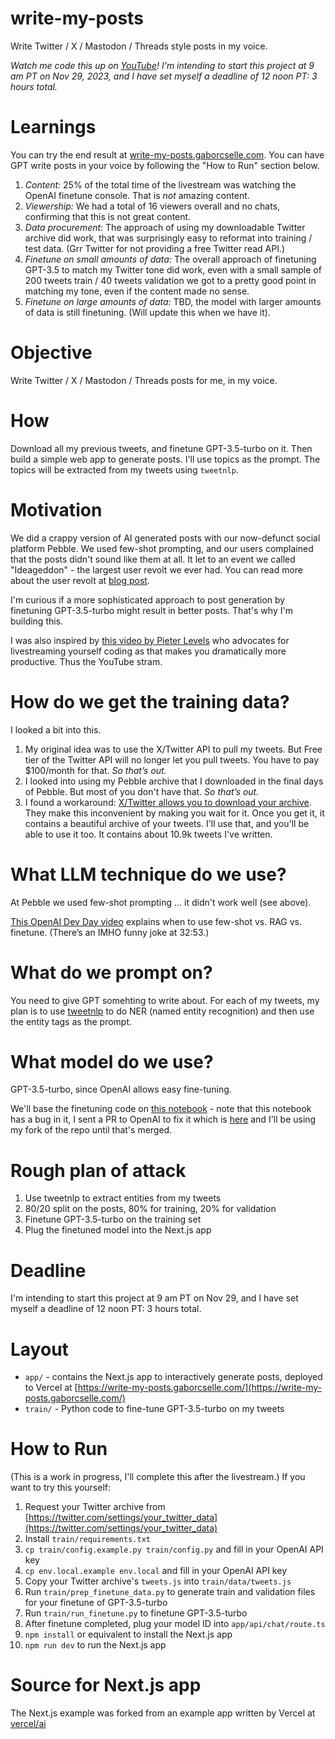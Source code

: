 # write-my-posts
Write Twitter / X / Mastodon / Threads style posts in my voice.

*Watch me code this up on [YouTube](https://www.youtube.com/watch?v=51DWARJckL4)! I'm intending to start this project at 9 am PT on Nov 29, 2023, and I have set myself a deadline of 12 noon PT: 3 hours total.*

# Learnings

You can try the end result at [write-my-posts.gaborcselle.com](https://write-my-posts.gaborcselle.com/). You can have GPT write posts in your voice by following the "How to Run" section below.

1. *Content:* 25% of the total time of the livestream was watching the OpenAI finetune console. That is *not* amazing content.
2. *Viewership:* We had a total of 16 viewers overall and no chats, confirming that this is not great content.
3. *Data procurement:* The approach of using my downloadable Twitter archive did work, that was surprisingly easy to reformat into training / test data. (Grr Twitter for not providing a free Twitter read API.)
4. *Finetune on small amounts of data:* The overall approach of finetuning GPT-3.5 to match my Twitter tone did work, even with a small sample of 200 tweets train / 40 tweets validation we got to a pretty good point in matching my tone, even if the content made no sense.
5. *Finetune on large amounts of data:* TBD, the model with larger amounts of data is still finetuning. (Will update this when we have it).   

# Objective
Write Twitter / X / Mastodon / Threads posts for me, in my voice.

# How
Download all my previous tweets, and finetune GPT-3.5-turbo on it. Then build a simple web app to generate posts. I'll use topics as the prompt. The topics will be extracted from my tweets using `tweetnlp`.

# Motivation
We did a crappy version of AI generated posts with our now-defunct social platform Pebble. We used few-shot prompting, and our users complained that the posts didn't sound like them at all. It let to an event we called "Ideageddon" - the largest user revolt we ever had. You can read more about the user revolt at [blog post](https://medium.com/gabor/from-t2-to-pebble-the-rise-challenges-and-lessons-of-building-a-twitter-alternative-553652f1d1e7).

I'm curious if a more sophisticated approach to post generation by finetuning GPT-3.5-turbo might result in better posts. That's why I'm building this.

I was also inspired by [this video by Pieter Levels](https://www.youtube.com/watch?v=6reLWfFNer0&t=657s) who advocates for livestreaming yourself coding as that makes you dramatically more productive. Thus the YouTube stram.

# How do we get the training data?
I looked a bit into this.
1. My original idea was to use the X/Twitter API to pull my tweets. But Free tier of the Twitter API will no longer let you pull tweets. You have to pay $100/month for that. *So that’s out.*
2. I looked into using my Pebble archive that I downloaded in the final days of Pebble. But most of you don't have that. *So that’s out.*
3. I found a workaround: [X/Twitter allows you to download your archive](https://help.twitter.com/en/managing-your-account/how-to-download-your-twitter-archive). They make this inconvenient by making you wait for it. Once you get it, it contains a beautiful archive of your tweets. I'll use that, and you'll be able to use it too. It contains about 10.9k tweets I've written.

# What LLM technique do we use?
At Pebble we used few-shot prompting … it didn't work well (see above).

[This OpenAI Dev Day video](https://www.youtube.com/watch?v=ahnGLM-RC1Y&t=1373s) explains when to use few-shot vs. RAG vs. finetune. (There’s an IMHO funny joke at 32:53.)

# What do we prompt on?
You need to give GPT somehting to write about. For each of my tweets, my plan is to use [tweetnlp](https://github.com/cardiffnlp/tweetnlp) to do NER (named entity recognition) and then use the entity tags as the prompt.

# What model do we use?
GPT-3.5-turbo, since OpenAI allows easy fine-tuning.

We'll base the finetuning code on [this notebook](https://github.com/openai/openai-cookbook/blob/main/examples/How_to_finetune_chat_models.ipynb) - note that this notebook has a bug in it, I sent a PR to OpenAI to fix it which is [here](https://github.com/openai/openai-cookbook/pull/885) and I'll be using my fork of the repo until that's merged.

# Rough plan of attack

1. Use tweetnlp to extract entities from my tweets
2. 80/20 split on the posts, 80% for training, 20% for validation
3. Finetune GPT-3.5-turbo on the training set
4. Plug the finetuned model into the Next.js app

# Deadline
I'm intending to start this project at 9 am PT on Nov 29, and I have set myself a deadline of 12 noon PT: 3 hours total.

# Layout
- `app/` - contains the Next.js app to interactively generate posts, deployed to Vercel at [https://write-my-posts.gaborcselle.com/](https://write-my-posts.gaborcselle.com/)
- `train/` - Python code to fine-tune GPT-3.5-turbo on my tweets

# How to Run
(This is a work in progress, I'll complete this after the livestream.)
If you want to try this yourself: 

1. Request your Twitter archive from [https://twitter.com/settings/your_twitter_data](https://twitter.com/settings/your_twitter_data)
2. Install `train/requirements.txt`
3. `cp train/config.example.py train/config.py` and fill in your OpenAI API key
4. `cp env.local.example env.local` and fill in your OpenAI API key
5. Copy your Twitter archive's `tweets.js` into `train/data/tweets.js`
6. Run `train/prep_finetune_data.py` to generate train and validation files for your finetune of GPT-3.5-turbo
7. Run `train/run_finetune.py` to finetune GPT-3.5-turbo
8. After finetune completed, plug your model ID into `app/api/chat/route.ts`
9. `npm install` or equivalent to install the Next.js app
10. `npm run dev` to run the Next.js app


# Source for Next.js app

The Next.js example was forked from an example app written by Vercel at [vercel/ai](https://github.com/vercel/ai/tree/main/examples/next-openai)
